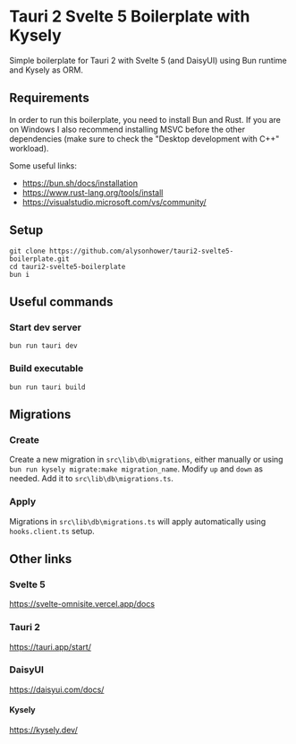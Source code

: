# Tauri 2 Svelte 5 Boilerplate with Kysely
Simple boilerplate for Tauri 2 with Svelte 5 (and DaisyUI) using Bun runtime and Kysely as ORM.

## Requirements
In order to run this boilerplate, you need to install Bun and Rust. If you are on Windows I also recommend installing MSVC before the other dependencies (make sure to check the "Desktop development with C++" workload).

Some useful links:
- https://bun.sh/docs/installation
- https://www.rust-lang.org/tools/install
- https://visualstudio.microsoft.com/vs/community/

## Setup
```
git clone https://github.com/alysonhower/tauri2-svelte5-boilerplate.git
cd tauri2-svelte5-boilerplate
bun i
```
## Useful commands
### Start dev server
```
bun run tauri dev
```

### Build executable
```
bun run tauri build
```

## Migrations
### Create

Create a new migration in `src\lib\db\migrations`, either manually or using `bun run kysely migrate:make migration_name`. Modify `up` and `down` as needed. Add it to `src\lib\db\migrations.ts`.

### Apply
Migrations in `src\lib\db\migrations.ts` will apply automatically using `hooks.client.ts` setup.


## Other links
### Svelte 5
https://svelte-omnisite.vercel.app/docs

### Tauri 2
https://tauri.app/start/

### DaisyUI
https://daisyui.com/docs/

#### Kysely
https://kysely.dev/

